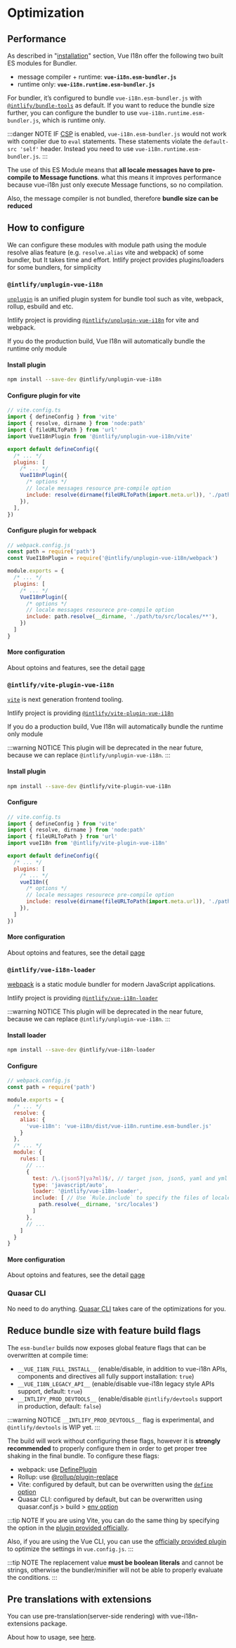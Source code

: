 # Optimization


## Performance

As described in "[installation](../installation##from-cdn-or-without-a-bundler)" section, Vue I18n offer the following two built ES modules for Bundler.

- message compiler + runtime: **`vue-i18n.esm-bundler.js`**
- runtime only: **`vue-i18n.runtime.esm-bundler.js`**

For bundler, it’s configured to bundle `vue-i18n.esm-bundler.js` with [`@intlify/bundle-tools`](https://github.com/intlify/bundle-tools#intlifybundle-tools) as default. If you want to reduce the bundle size further, you can configure the bundler to use `vue-i18n.runtime.esm-bundler.js`, which is runtime only.

:::danger NOTE
IF [CSP](https://developer.mozilla.org/en-US/docs/Web/HTTP/CSP) is enabled, `vue-i18n.esm-bundler.js` would not work with compiler due to `eval` statements. These statements violate the `default-src 'self'` header. Instead you need to use `vue-i18n.runtime.esm-bundler.js`.
:::

The use of this ES Module means that **all locale messages have to pre-compile to Message functions**. what this means it improves performance because vue-i18n just only execute Message functions, so no compilation.

Also, the message compiler is not bundled, therefore **bundle size can be reduced**

## How to configure

We can configure these modules with module path using the module resolve alias feature (e.g. `resolve.alias` vite and webpack) of some bundler, but It takes time and effort.
Intlify project provides plugins/loaders for some bundlers, for simplicity

### `@intlify/unplugin-vue-i18n`

[`unplugin`](https://github.com/unjs/unplugin) is an unified plugin system for bundle tool such as vite, webpack, rollup, esbuild and etc.

Intlify project is providing [`@intlify/unplugin-vue-i18n`](https://github.com/intlify/bundle-tools/tree/main/packages/unplugin-vue-i18n) for vite and webpack.

If you do the production build, Vue I18n will automatically bundle the runtime only module

#### Install plugin

```sh
npm install --save-dev @intlify/unplugin-vue-i18n
```

#### Configure plugin for vite

```js
// vite.config.ts
import { defineConfig } from 'vite'
import { resolve, dirname } from 'node:path'
import { fileURLToPath } from 'url'
import VueI18nPlugin from '@intlify/unplugin-vue-i18n/vite'

export default defineConfig({
  /* ... */
  plugins: [
    /* ... */
    VueI18nPlugin({
      /* options */
      // locale messages resource pre-compile option
      include: resolve(dirname(fileURLToPath(import.meta.url)), './path/to/src/locales/**'),
    }),
  ],
})
```

#### Configure plugin for webpack

```js
// webpack.config.js
const path = require('path')
const VueI18nPlugin = require('@intlify/unplugin-vue-i18n/webpack')

module.exports = {
  /* ... */
  plugins: [
    /* ... */
    VueI18nPlugin({
      /* options */
      // locale messages resourece pre-compile option
      include: path.resolve(__dirname, './path/to/src/locales/**'),
    })
  ]
}
```

#### More configuration

About optoins and features, see the detail [page](https://github.com/intlify/bundle-tools/tree/main/packages/unplugin-vue-i18n#intlifyunplugin-vue-i18n)

### `@intlify/vite-plugin-vue-i18n`

[`vite`](https://vitejs.dev/) is next generation frontend tooling.

Intlify project is providing [`@intlify/vite-plugin-vue-i18n`](https://github.com/intlify/bundle-tools/tree/main/packages/vite-plugin-vue-i18n)

If you do a production build, Vue I18n will automatically bundle the runtime only module

:::warning NOTICE
This plugin will be deprecated in the near future, because we can replace `@intlify/unplugin-vue-i18n`.
:::

#### Install plugin

```sh
npm install --save-dev @intlify/vite-plugin-vue-i18n
```

#### Configure

```js
// vite.config.ts
import { defineConfig } from 'vite'
import { resolve, dirname } from 'node:path'
import { fileURLToPath } from 'url'
import vueI18n from '@intlify/vite-plugin-vue-i18n'

export default defineConfig({
  /* ... */
  plugins: [
    /* ... */
    vueI18n({
      /* options */
      // locale messages resourece pre-compile option
      include: resolve(dirname(fileURLToPath(import.meta.url)), './path/to/src/locales/**'),
    }),
  ]
})
```

#### More configuration

About optoins and features, see the detail [page](https://github.com/intlify/bundle-tools/tree/main/packages/vite-plugin-vue-i18n)

### `@intlify/vue-i18n-loader`

[webpack](https://webpack.js.org/) is a static module bundler for modern JavaScript applications. 

Intlify project is providing [`@intlify/vue-i18n-loader`](https://github.com/intlify/bundle-tools/tree/main/packages/vue-i18n-loader)

:::warning NOTICE
This plugin will be deprecated in the near future, because we can replace `@intlify/unplugin-vue-i18n`.
:::

#### Install loader

```sh
npm install --save-dev @intlify/vue-i18n-loader
```

#### Configure

```js
// webpack.config.js
const path = require('path')

module.exports = {
  /* ... */
  resolve: {
    alias: {
      'vue-i18n': 'vue-i18n/dist/vue-i18n.runtime.esm-bundler.js'
    }
  },
  /* ... */
  module: {
    rules: [
      // ...
      {
        test: /\.(json5?|ya?ml)$/, // target json, json5, yaml and yml files
        type: 'javascript/auto',
        loader: '@intlify/vue-i18n-loader',
        include: [ // Use `Rule.include` to specify the files of locale messages to be pre-compiled
          path.resolve(__dirname, 'src/locales')
        ]
      },
      // ...
    ]
  }
}
```

#### More configuration

About optoins and features, see the detail [page](https://github.com/intlify/bundle-tools/tree/main/packages/vue-i18n-loader)

### Quasar CLI

No need to do anything. [Quasar CLI](https://quasar.dev) takes care of the optimizations for you.

## Reduce bundle size with feature build flags

The `esm-bundler` builds now exposes global feature flags that can be overwritten at compile time:

- `__VUE_I18N_FULL_INSTALL__` (enable/disable, in addition to vue-i18n APIs, components and directives all fully support installation: `true`)
- `__VUE_I18N_LEGACY_API__` (enable/disable vue-i18n legacy style APIs support, default: `true`)
- `__INTLIFY_PROD_DEVTOOLS__` (enable/disable `@intlify/devtools` support in production, default: `false`)

:::warning NOTICE
`__INTLIFY_PROD_DEVTOOLS__` flag is experimental, and `@intlify/devtools` is WIP yet.
:::

The build will work without configuring these flags, however it is **strongly recommended** to properly configure them in order to get proper tree shaking in the final bundle. To configure these flags:

- webpack: use [DefinePlugin](https://webpack.js.org/plugins/define-plugin/)
- Rollup: use [@rollup/plugin-replace](https://github.com/rollup/plugins/tree/master/packages/replace)
- Vite: configured by default, but can be overwritten using the [`define` option](https://github.com/vitejs/vite/blob/a4133c073e640b17276b2de6e91a6857bdf382e1/src/node/config.ts#L72-L76)
- Quasar CLI: configured by default, but can be overwritten using quasar.conf.js > build > [env option](https://quasar.dev/quasar-cli/handling-process-env#adding-to-process-env)

:::tip NOTE
If you are using Vite, you can do the same thing by specifying the option in the [plugin provided officially](https://github.com/intlify/vite-plugin-vue-i18n).

Also, if you are using the Vue CLI, you can use the [officially provided plugin](https://github.com/intlify/vue-cli-plugin-i18n) to optimize the settings in `vue.config.js`.
:::

:::tip NOTE
The replacement value **must be boolean literals** and cannot be strings, otherwise the bundler/minifier will not be able to properly evaluate the conditions.
:::

## Pre translations with extensions

You can use pre-translation(server-side rendering) with vue-i18n-extensions package.

About how to usage, see [here](https://github.com/intlify/vue-i18n-extensions).
